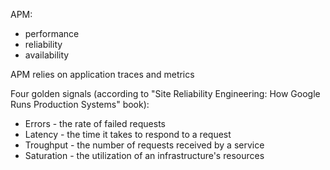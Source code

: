 APM:
- performance
- reliability
- availability

APM relies on application traces and metrics

Four golden signals (according to "Site Reliability Engineering: How Google Runs Production Systems" book):
- Errors - the rate of failed requests
- Latency - the time it takes to respond to a request
- Troughput - the number of requests received by a service
- Saturation - the utilization of an infrastructure's resources